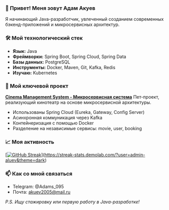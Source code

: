 ### 👋 Привет! Меня зовут Адам Акуев

Я начинающий Java-разработчик, увлеченный созданием современных бэкенд-приложений и микросервисных архитектур.

### 🛠️ Мой технологический стек
*   **Язык:** Java
*   **Фреймворки:** Spring Boot, Spring Cloud, Spring Data
*   **Базы данных:** PostgreSQL
*   **Инструменты:** Docker, Maven, Git, Kafka, Redis
*   **Изучаю:** Kubernetes

### 🚀 Мой ключевой проект

**[Cinema Management System - Микросервисная система](https://github.com/adam-akuev/cinema)**
Пет-проект, реализующий кинотеатр на основе микросервисной архитектуры.
*   Использованы Spring Cloud (Eureka, Gateway, Config Server)
*   Асинхронная коммуникация через Kafka
*   Контейнеризация с помощью Docker
*   Разделение на независимые сервисы: movie, user, booking

### 📈 Моя активность

[[![GitHub Streak](https://streak-stats.demolab.com/?user=admin-aluev&theme=dark)](https://git.io/streak-stats)](https://streak-stats.demolab.com/?user=admin-aluev&theme=dark)

### 📫 Как со мной связаться
*   Telegram: @Adams_095
*   Почта: akuev2005@mail.ru

*P.S. Ищу стажировку или первую работу в Java-разработке!*
